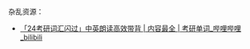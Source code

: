 杂乱资源：
- [「24考研词汇闪过」中英朗读高效带背 | 内容最全 | 考研单词_哔哩哔哩_bilibili](https://www.bilibili.com/video/BV1eM4y1f7Aj/)


